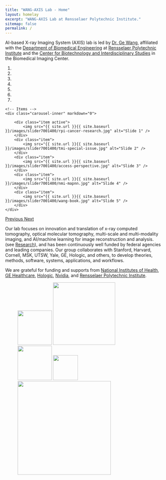 ```yaml
---
title: "WANG-AXIS Lab - Home"
layout: homelay
excerpt: "WANG-AXIS Lab at Rensselaer Polytechnic Institute."
sitemap: false
permalink: /
---
```


AI-based X-ray Imaging System (AXIS) lab is led by [Dr. Ge Wang](https://www.linkedin.com/in/ge-wang-axis/), affiliated with the [Department of Biomedical Engineering](http://bme.rpi.edu/) at [Rensselaer Polytechnic Institute](http://www.rpi.edu/) and the [Center for Biotechnology and Interdisciplinary Studies](http://biotech.rpi.edu/) in the Biomedical Imaging Center. 



<div markdown="0" id="carousel" class="carousel slide" data-ride="carousel" data-interval="5000" data-pause="hover" >
    <!-- Menu -->
    <ol class="carousel-indicators">
        <li data-target="#carousel" data-slide-to="0" class="active"></li>
        <li data-target="#carousel" data-slide-to="1"></li>
        <li data-target="#carousel" data-slide-to="2"></li>
        <li data-target="#carousel" data-slide-to="3"></li>
        <li data-target="#carousel" data-slide-to="4"></li>
        <li data-target="#carousel" data-slide-to="5"></li>
        <li data-target="#carousel" data-slide-to="6"></li>
    </ol>

    <!-- Items -->
    <div class="carousel-inner" markdown="0">

        <div class="item active">
            <img src="{{ site.url }}{{ site.baseurl }}/images/slider7001400/rpi-cancer-research.jpg" alt="Slide 1" />
        </div>
        <div class="item">
            <img src="{{ site.url }}{{ site.baseurl }}/images/slider7001400/tmi-special-issue.jpg" alt="Slide 2" />
        </div>
        <div class="item">
            <img src="{{ site.url }}{{ site.baseurl }}/images/slider7001400/access-perspective.jpg" alt="Slide 3" />
        </div>
        <div class="item">
            <img src="{{ site.url }}{{ site.baseurl }}/images/slider7001400/nmi-mapnn.jpg" alt="Slide 4" />
        </div>
        <div class="item">
            <img src="{{ site.url }}{{ site.baseurl }}/images/slider7001400/wang-book.jpg" alt="Slide 5" />
        </div>
    </div>
  <a class="left carousel-control" href="#carousel" role="button" data-slide="prev">
    <span class="glyphicon glyphicon-chevron-left" aria-hidden="true"></span>
    <span class="sr-only">Previous</span>
  </a>
  <a class="right carousel-control" href="#carousel" role="button" data-slide="next">
    <span class="glyphicon glyphicon-chevron-right" aria-hidden="true"></span>
    <span class="sr-only">Next</span>
  </a>
</div>


Our lab focuses on innovation and translation of x-ray computed tomography, optical molecular tomography, multi-scale and multi-modality imaging, and AI/machine learning for image reconstruction and analysis. (see [Research](research)), and has been continuously well funded by federal agencies and leading companies. Our group collaborates with Stanford, Harvard, Cornell, MSK, UTSW, Yale, GE, Hologic, and others, to develop theories, methods, software, systems, applications, and workflows.



We are grateful for funding and supports from [National Institutes of Health](https://www.nih.gov/), [GE Healthcare](https://www.gehealthcare.com/), [Hologic](https://www.hologic.com/), [Nvidia](https://www.nvidia.com/en-us/), and [Rensselaer Polytechnic Institute](https://www.rpi.edu).



<figure class="fourth">
  <img src="{{ site.url }}{{ site.baseurl }}/images/logopic/logo-nih.jpg" style="width: 110px">
  <img src="{{ site.url }}{{ site.baseurl }}/images/logopic/logo-ge-hc.png" style="width: 200px">
  <img src="{{ site.url }}{{ site.baseurl }}/images/logopic/logo-hologic.png" style="width: 110px">
  <img src="{{ site.url }}{{ site.baseurl }}/images/logopic/logo-nvidia.png" style="width: 80px">
  <img src="{{ site.url }}{{ site.baseurl }}/images/logopic/logo-rpi.jpg" style="width: 300px">
</figure>
